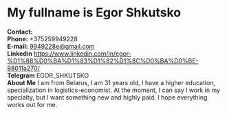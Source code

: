 # My fullname is Egor Shkutsko  
**Contact:**  
    **Phone:** +375259949228  
    **E-mail:** 9949228e@gmail.com  
    **Linkedin** https://www.linkedin.com/in/egor-%D1%88%D0%BA%D1%83%D1%82%D1%8C%D0%BA%D0%BE-98011a270/  
    **Telegram** EGOR_SHKUTSKO  
 **About Me** I am from Belarus, I am 31 years old, I have a higher education, specialization in  logistics-economist. At the moment, I can say I work in my specialty, but I want something new and  highly paid. I hope everything works out for me.